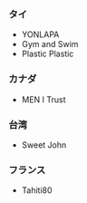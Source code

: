 
### タイ
- YONLAPA
- Gym and Swim
- Plastic Plastic

### カナダ
- MEN I Trust

### 台湾
- Sweet John

### フランス
- Tahiti80


